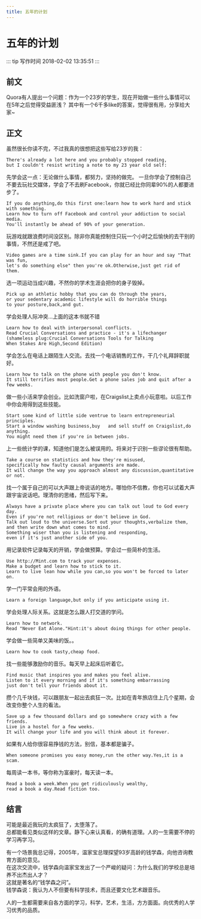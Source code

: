```yaml
---
title: 五年的计划
---
```

# 五年的计划
::: tip 写作时间
2018-02-02 13:35:51
:::

## 前文
Quora有人提出一个问题：作为一个23岁的学生，现在开始做一些什么事情可以在5年之后觉得受益匪浅？
其中有一个6千多like的答案，觉得很有用，分享给大家~
## 正文
虽然很长你读不完，不过我真的很想把这些写给23岁的我：
```
There's already a lot here and you probably stopped reading,   
but I couldn't resist writing a note to my 23 year old self:
```
先学会这一点：无论做什么事情，都努力，坚持的做完。
一旦你学会了控制自己不要去玩社交媒体，学会了不去刷Facebook，你就已经比你同辈90%的人都要进步了。
```
If you do anything,do this first one:learn how to work hard and stick with something.  
Learn how to turn off Facebook and control your addiction to social media.    
You'll instantly be ahead of 90% of your generation. 
```
玩游戏就跟浪费时间没区别。除非你真能控制住只玩一个小时之后愉快的去干别的事情，不然还是戒了吧。
```
Video games are a time sink.If you can play for an hour and say "That was fun,  
let's do something else" then you're ok.Otherwise,just get rid of them.
```
选一项运动当成兴趣，不然你的学术生涯会把你的身子毁掉。
```
Pick up an athletic hobby that you can do through the years,
or your sedentary academic lifestyle will do horrible things   
to your posture,back,and gut.
```
学会处理人际冲突...上面的这本书就不错
```
Learn how to deal with interpersonal conflicts.  
Read Crucial Conversations and practice - it's a lifechanger   
(shameless plug:Crucial Conversations Tools for Talking  
When Stakes Are High,Second Edition)
```
学会怎么在电话上跟陌生人交流。去找一个电话销售的工作，干几个礼拜辞职就好。
```
Learn how to talk on the phone with people you don't know.  
It still terrifies most people.Get a phone sales job and quit after a few weeks.
```
做一些小活来学会创业。比如洗窗户啦，在Craigslist上卖点小玩意啦。以后工作中你会用得到这些技能。
```
Start some kind of little side ventrue to learn entrepreneurial principles.  
Start a window washing business,buy   and sell stuff on Craigslist,do anything.  
You might need them if you're in between jobs.
```
上一些统计学的课，知道他们是怎么被误用的。将来对于识别一些谬论很有帮助。
```
Take a course on statistics and how they're misused,  
specifically how faulty causal arguments are made.  
It will change the way you approach almost any discussion,quantitative or not.
```
找一个属于自己的可以大声跟上帝说话的地方。哪怕你不信教，你也可以试着大声跟宇宙说话吧。理清你的思绪，然后写下来。
```
Always have a private place where you can talk out loud to God every day.  
Even if you're not relligious or don't believe in God.  
Talk out loud to the universe.Sort out your thoughts,verbalize them,  
and then write down what comes to mind.  
Something wiser than you is listening and responding,   
even if it's just another side of you.  
```
用记录软件记录每天的开销，学会做预算。学会过一些简朴的生活。
```
Use http://Mint.com to track your expenses.  
Make a budget and learn how to stick to it.  
Learn to live lean how while you can,so you won't be forced to later on.
```
学一门平常会用的外语。
```
Learn a foreign language,but only if you anticipate using it.
```
学会处理人际关系。这就是怎么跟人打交道的学问。
```
Learn how to network.  
Read "Never Eat Alone."Hint:it's about doing things for other people.
```
学会做一些简单又美味的饭。。
```
Learn how to cook tasty,cheap food.
```
找一些能够激励你的音乐。每天早上起床后听着它。
```
Find music that inspires you and makes you feel alive.  
Listen to it every morning and if it's something embarrassing  
just don't tell your friends about it.
```
攒个几千块钱，可以跟朋友一起出去疯狂一次。比如在青年旅店住上几个星期，会改变你整个人生的看法。
```
Save up a few thousand dollars and go somewhere crazy with a few friends.  
Live in a hostel for a few weeks.  
It will change your life and you will think about it forever.
```
如果有人给你很容易挣钱的方法，别信，基本都是骗子。
```
When someone promises you easy money,run the other way.Yes,it is a scam.
```
每周读一本书，等你称为富豪时，每天读一本。
```
Read a book a week.When you get ridiculously wealthy,  
read a book a day.Read fiction too.
```
## 结言
可能是最近我玩的太疯狂了，太堕落了。  
总都能看见类似这样的文章。静下心来认真看，的确有道理。人的一生需要不停的学习再学习。  

有一个场景我总记得，2005年，温家宝总理探望93岁高龄的钱学森，向他咨询教育方面的意见。  
在这次交流中，钱学森向温家宝发出了一个严峻的疑问：为什么我们的学校总是培养不出杰出人才？  
这就是著名的“钱学森之问”。  
钱学森说：我认为人不但要有科学技术，而且还要文化艺术跟音乐。  

人的一生都需要来自各方面的学习，科学，艺术，生活，方方面面。向优秀的人学习优秀的品质。